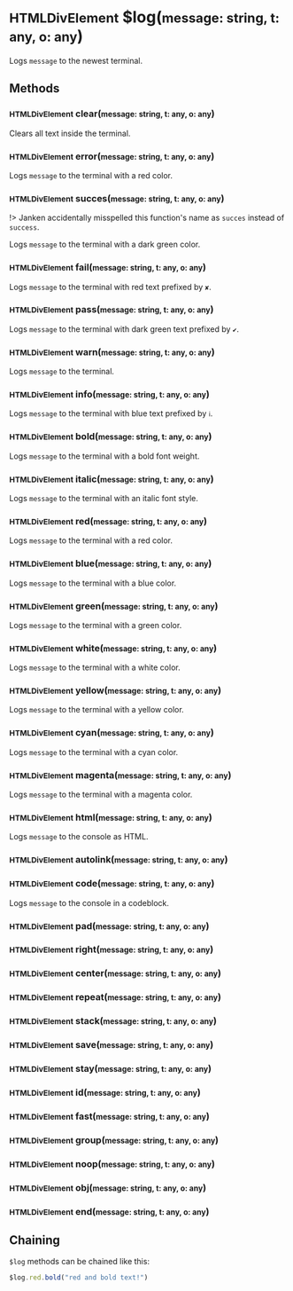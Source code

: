 # <small>HTMLDivElement</small> $log(<small>message: string, t: any, o: any</small>)
Logs `message` to the newest terminal.
## Methods
### <small>HTMLDivElement</small> clear(<small>message: string, t: any, o: any</small>)
Clears all text inside the terminal.
### <small>HTMLDivElement</small> error(<small>message: string, t: any, o: any</small>)
Logs `message` to the terminal with a red color.
### <small>HTMLDivElement</small> succes(<small>message: string, t: any, o: any</small>)

!> Janken accidentally misspelled this function's name as `succes` instead of `success`.

Logs `message` to the terminal with a dark green color.

### <small>HTMLDivElement</small> fail(<small>message: string, t: any, o: any</small>)
Logs `message` to the terminal with red text prefixed by `✘`.
### <small>HTMLDivElement</small> pass(<small>message: string, t: any, o: any</small>)
Logs `message` to the terminal with dark green text prefixed by `✔`.
### <small>HTMLDivElement</small> warn(<small>message: string, t: any, o: any</small>)
Logs `message` to the terminal.
### <small>HTMLDivElement</small> info(<small>message: string, t: any, o: any</small>)
Logs `message` to the terminal with blue text prefixed by `ℹ`.
### <small>HTMLDivElement</small> bold(<small>message: string, t: any, o: any</small>)
Logs `message` to the terminal with a bold font weight.
### <small>HTMLDivElement</small> italic(<small>message: string, t: any, o: any</small>)
Logs `message` to the terminal with an italic font style.
### <small>HTMLDivElement</small> red(<small>message: string, t: any, o: any</small>)
Logs `message` to the terminal with a red color.
### <small>HTMLDivElement</small> blue(<small>message: string, t: any, o: any</small>)
Logs `message` to the terminal with a blue color.
### <small>HTMLDivElement</small> green(<small>message: string, t: any, o: any</small>)
Logs `message` to the terminal with a green color.
### <small>HTMLDivElement</small> white(<small>message: string, t: any, o: any</small>)
Logs `message` to the terminal with a white color.
### <small>HTMLDivElement</small> yellow(<small>message: string, t: any, o: any</small>)
Logs `message` to the terminal with a yellow color.
### <small>HTMLDivElement</small> cyan(<small>message: string, t: any, o: any</small>)
Logs `message` to the terminal with a cyan color.
### <small>HTMLDivElement</small> magenta(<small>message: string, t: any, o: any</small>)
Logs `message` to the terminal with a magenta color.
### <small>HTMLDivElement</small> html(<small>message: string, t: any, o: any</small>)
Logs `message` to the console as HTML.
### <small>HTMLDivElement</small> autolink(<small>message: string, t: any, o: any</small>)
### <small>HTMLDivElement</small> code(<small>message: string, t: any, o: any</small>)
Logs `message` to the console in a codeblock.
### <small>HTMLDivElement</small> pad(<small>message: string, t: any, o: any</small>)
### <small>HTMLDivElement</small> right(<small>message: string, t: any, o: any</small>)
### <small>HTMLDivElement</small> center(<small>message: string, t: any, o: any</small>)
### <small>HTMLDivElement</small> repeat(<small>message: string, t: any, o: any</small>)
### <small>HTMLDivElement</small> stack(<small>message: string, t: any, o: any</small>)
### <small>HTMLDivElement</small> save(<small>message: string, t: any, o: any</small>)
### <small>HTMLDivElement</small> stay(<small>message: string, t: any, o: any</small>)
### <small>HTMLDivElement</small> id(<small>message: string, t: any, o: any</small>)
### <small>HTMLDivElement</small> fast(<small>message: string, t: any, o: any</small>)
### <small>HTMLDivElement</small> group(<small>message: string, t: any, o: any</small>)
### <small>HTMLDivElement</small> noop(<small>message: string, t: any, o: any</small>)
### <small>HTMLDivElement</small> obj(<small>message: string, t: any, o: any</small>)
### <small>HTMLDivElement</small> end(<small>message: string, t: any, o: any</small>)
## Chaining
`$log` methods can be chained like this:
```javascript
$log.red.bold("red and bold text!")
```
